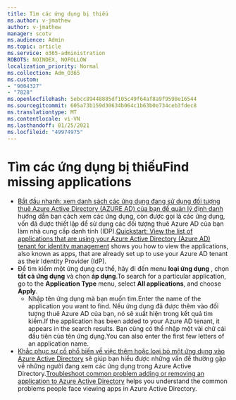 ```yaml
---
title: Tìm các ứng dụng bị thiếu
ms.author: v-jmathew
author: v-jmathew
manager: scotv
ms.audience: Admin
ms.topic: article
ms.service: o365-administration
ROBOTS: NOINDEX, NOFOLLOW
localization_priority: Normal
ms.collection: Adm_O365
ms.custom:
- "9004327"
- "7828"
ms.openlocfilehash: 5ebcc89448885df105c49f64af8a9f9598e16544
ms.sourcegitcommit: 605a73b159d30634b064c1b63b0e734ceb3fdec8
ms.translationtype: MT
ms.contentlocale: vi-VN
ms.lasthandoff: 01/25/2021
ms.locfileid: "49974975"
---
```

# <a name="find-missing-applications"></a><span data-ttu-id="52ab7-102">Tìm các ứng dụng bị thiếu</span><span class="sxs-lookup"><span data-stu-id="52ab7-102">Find missing applications</span></span>

- <span data-ttu-id="52ab7-103">[Bắt đầu nhanh: xem danh sách các ứng dụng đang sử dụng đối tượng thuê Azure Active Directory (AZURE AD) của bạn để quản lý định danh](https://docs.microsoft.com/azure/active-directory/manage-apps/view-applications-portal) hướng dẫn bạn cách xem các ứng dụng, còn được gọi là các ứng dụng, vốn đã được thiết lập để sử dụng các đối tượng thuê Azure AD của bạn làm nhà cung cấp danh tính (IDP).</span><span class="sxs-lookup"><span data-stu-id="52ab7-103">[Quickstart: View the list of applications that are using your Azure Active Directory (Azure AD) tenant for identity management](https://docs.microsoft.com/azure/active-directory/manage-apps/view-applications-portal) shows you how to view the applications, also known as apps, that are already set up to use your Azure AD tenant as their Identity Provider (IdP).</span></span>
- <span data-ttu-id="52ab7-104">Để tìm kiếm một ứng dụng cụ thể, hãy đi đến menu **loại ứng dụng** , chọn **tất cả ứng dụng** và chọn **áp dụng**.</span><span class="sxs-lookup"><span data-stu-id="52ab7-104">To search for a particular application, go to the **Application Type** menu, select **All applications**, and choose **Apply**.</span></span>
  - <span data-ttu-id="52ab7-105">Nhập tên ứng dụng mà bạn muốn tìm.</span><span class="sxs-lookup"><span data-stu-id="52ab7-105">Enter the name of the application you want to find.</span></span> <span data-ttu-id="52ab7-106">Nếu ứng dụng đã được thêm vào đối tượng thuê Azure AD của bạn, nó sẽ xuất hiện trong kết quả tìm kiếm.</span><span class="sxs-lookup"><span data-stu-id="52ab7-106">If the application has been added to your Azure AD tenant, it appears in the search results.</span></span> <span data-ttu-id="52ab7-107">Bạn cũng có thể nhập một vài chữ cái đầu tiên của tên ứng dụng.</span><span class="sxs-lookup"><span data-stu-id="52ab7-107">You can also enter the first few letters of an application name.</span></span>
- <span data-ttu-id="52ab7-108">[Khắc phục sự cố phổ biến về việc thêm hoặc loại bỏ một ứng dụng vào Azure Active Directory](https://docs.microsoft.com/azure/active-directory/manage-apps/troubleshoot-adding-apps) sẽ giúp bạn hiểu được những vấn đề thường gặp về những người đang xem các ứng dụng trong Azure Active Directory.</span><span class="sxs-lookup"><span data-stu-id="52ab7-108">[Troubleshoot common problem adding or removing an application to Azure Active Directory](https://docs.microsoft.com/azure/active-directory/manage-apps/troubleshoot-adding-apps) helps you understand the common problems people face viewing apps in Azure Active Directory.</span></span>
